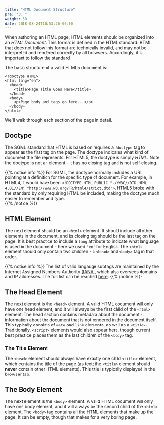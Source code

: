 ```yaml
---
title: "HTML Document Structure"
pre: "3. "
weight: 30
date: 2018-08-24T10:53:26-05:00
---
```

When authoring an HTML page, HTML elements should be organized into an _HTML Document_.  This format is defined in the HTML standard.  HTML that does not follow this format are technically invalid, and may not be interpreted and rendered correctly by all browsers.  Accordingly, it is important to follow the standard.

The basic structure of a valid HTML5 document is:

```
<!doctype HTML>
<html lang="en">
  <head>
    <title>Page Title Goes Here</title>
  </head>
  <body>
    <p>Page body and tags go here...</p> 
  </body>
</html>
```

We'll walk through each section of the page in detail.

## Doctype 
The SGML standard that HTML is based on requires a `!doctype` tag to appear as the first tag on the page. The doctype indicates what kind of document the file represents. For HTML5, the doctype is simply _HTML_.  Note the doctype is not an element - it has no closing tag and is not self-closing.  

{{% notice info %}}
For SGML, the doctype normally includes a URL pointing at a definition for the specific type of document.  For example, in HTML4, it would have been `<!DOCTYPE HTML PUBLIC "-//W3C//DTD HTML 4.01//EN" "http://www.w3.org/TR/html4/strict.dtd">`.  HTML5 broke with the standard by only requiring HTML be included, making the doctype much easier to remember and type.  
{{% /notice %}}

## HTML Element 
The next element should be an `<html>` element.  It should include all other elements in the document, and its closing tag should be the last tag on the page. It is best practice to include a `lang` attribute to indicate what language is used in the document - here we used `"en"` for English.  The `<html>` element should only contain two children - a `<head>` and `<body>` tag in that order.

{{% notice info %}}
The list of valid langauge subtags are maintained by the Internet Assigned Numbers Authority [(IANA)](https://www.iana.org/), which also oversees domains and IP addresses.  The full list can be reached [here](https://www.iana.org/assignments/language-subtag-registry/language-subtag-registry).
{{% /notice %}}

## The Head Element 
The next element is the `<head>` element.  A valid HTML document will only have one head element, and it will always be the first child of the `<html>` element.  The head section contains metadata about the document - information about the document that is not rendered in the document itself.  This typically consists of `meta` and `link` elements, as well as a `<title>`.  Traditionally, `<script>` elements would also appear here, though current best practice places them as the last children of the `<body>` tag.

### The Title Element 
The `<head>` element should always have exactly one child `<title>` element, which contains the title of the page (as text; the `<title>` element should __never__ contain other HTML elements).  This title is typically displayed in the browser tab.

## The Body Element 
The next element is the `<body>` element.  A valid HTML document will only have one body element, and it will always be the second child of the `<html>` element.  The `<body>` tag contains all the HTML elements that make up the page.  It can be empty, though that makes for a very boring page.

